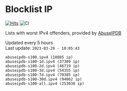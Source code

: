 # Blocklist IP

[![Hits](https://hits.seeyoufarm.com/api/count/incr/badge.svg?url=https%3A%2F%2Fgithub.com%2Fborestad%2Fblocklist-ip%2F&count_bg=%2379C83D&title_bg=%23555555&icon=&icon_color=%23E7E7E7&title=hits&edge_flat=false)](https://hits.seeyoufarm.com)  ![CI](https://img.shields.io/github/workflow/status/borestad/blocklist-ip/CI?style=flat-square)

Lists with worst IPv4 offenders, provided by [AbuseIPDB](https://www.abuseipdb.com/)

<!-- FOOTER-PLACEHOLDER -->
Updated every 5 hours<br>
Last update: `2023-03-29 - 10:05:43`
```
abuseipdb-s100.ipv4 (18885 ip)
abuseipdb-s100-1d.ipv4 (37309 ip)
abuseipdb-s100-2d.ipv4 (46719 ip)
abuseipdb-s100-3d.ipv4 (54355 ip)
abuseipdb-s100-7d.ipv4 (70385 ip)
abuseipdb-s100-30d.ipv4 (94062 ip)
abuseipdb-s100-all.ipv4 (253038 ip)
```
